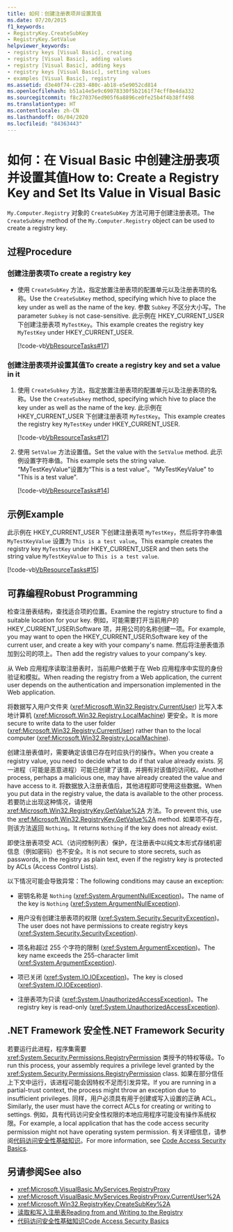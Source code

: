 ```yaml
---
title: 如何：创建注册表项并设置其值
ms.date: 07/20/2015
f1_keywords:
- RegistryKey.CreateSubKey
- RegistryKey.SetValue
helpviewer_keywords:
- registry keys [Visual Basic], creating
- registry [Visual Basic], adding values
- registry [Visual Basic], adding keys
- registry keys [Visual Basic], setting values
- examples [Visual Basic], registry
ms.assetid: d3e40f74-c283-480c-ab18-e5e9052cd814
ms.openlocfilehash: b51a14e5e9c69078330f5b2161f74cff8e4da332
ms.sourcegitcommit: f8c270376ed905f6a8896ce0fe25b4f4b38ff498
ms.translationtype: HT
ms.contentlocale: zh-CN
ms.lasthandoff: 06/04/2020
ms.locfileid: "84363443"
---
```

# <a name="how-to-create-a-registry-key-and-set-its-value-in-visual-basic"></a><span data-ttu-id="8734f-102">如何：在 Visual Basic 中创建注册表项并设置其值</span><span class="sxs-lookup"><span data-stu-id="8734f-102">How to: Create a Registry Key and Set Its Value in Visual Basic</span></span>

<span data-ttu-id="8734f-103">`My.Computer.Registry` 对象的 `CreateSubKey` 方法可用于创建注册表项。</span><span class="sxs-lookup"><span data-stu-id="8734f-103">The `CreateSubKey` method of the `My.Computer.Registry` object can be used to create a registry key.</span></span>

## <a name="procedure"></a><span data-ttu-id="8734f-104">过程</span><span class="sxs-lookup"><span data-stu-id="8734f-104">Procedure</span></span>

### <a name="to-create-a-registry-key"></a><span data-ttu-id="8734f-105">创建注册表项</span><span class="sxs-lookup"><span data-stu-id="8734f-105">To create a registry key</span></span>

- <span data-ttu-id="8734f-106">使用 `CreateSubKey` 方法，指定放置注册表项的配置单元以及注册表项的名称。</span><span class="sxs-lookup"><span data-stu-id="8734f-106">Use the `CreateSubKey` method, specifying which hive to place the key under as well as the name of the key.</span></span> <span data-ttu-id="8734f-107">参数 `Subkey` 不区分大小写。</span><span class="sxs-lookup"><span data-stu-id="8734f-107">The parameter `Subkey` is not case-sensitive.</span></span> <span data-ttu-id="8734f-108">此示例在 HKEY_CURRENT_USER 下创建注册表项 `MyTestKey`。</span><span class="sxs-lookup"><span data-stu-id="8734f-108">This example creates the registry key `MyTestKey` under HKEY_CURRENT_USER.</span></span>

    [!code-vb[VbResourceTasks#17](~/samples/snippets/visualbasic/VS_Snippets_VBCSharp/VbResourceTasks/VB/Class1.vb#17)]

### <a name="to-create-a-registry-key-and-set-a-value-in-it"></a><span data-ttu-id="8734f-109">创建注册表项并设置其值</span><span class="sxs-lookup"><span data-stu-id="8734f-109">To create a registry key and set a value in it</span></span>

1. <span data-ttu-id="8734f-110">使用 `CreateSubkey` 方法，指定放置注册表项的配置单元以及注册表项的名称。</span><span class="sxs-lookup"><span data-stu-id="8734f-110">Use the `CreateSubkey` method, specifying which hive to place the key under as well as the name of the key.</span></span> <span data-ttu-id="8734f-111">此示例在 HKEY_CURRENT_USER 下创建注册表项 `MyTestKey`。</span><span class="sxs-lookup"><span data-stu-id="8734f-111">This example creates the registry key `MyTestKey` under HKEY_CURRENT_USER.</span></span>

    [!code-vb[VbResourceTasks#17](~/samples/snippets/visualbasic/VS_Snippets_VBCSharp/VbResourceTasks/VB/Class1.vb#17)]

2. <span data-ttu-id="8734f-112">使用 `SetValue` 方法设置值。</span><span class="sxs-lookup"><span data-stu-id="8734f-112">Set the value with the `SetValue` method.</span></span> <span data-ttu-id="8734f-113">此示例设置字符串值。</span><span class="sxs-lookup"><span data-stu-id="8734f-113">This example sets the string value.</span></span> <span data-ttu-id="8734f-114">“MyTestKeyValue”设置为“This is a test value”。</span><span class="sxs-lookup"><span data-stu-id="8734f-114">"MyTestKeyValue" to "This is a test value".</span></span>

    [!code-vb[VbResourceTasks#14](~/samples/snippets/visualbasic/VS_Snippets_VBCSharp/VbResourceTasks/VB/Class1.vb#14)]

## <a name="example"></a><span data-ttu-id="8734f-115">示例</span><span class="sxs-lookup"><span data-stu-id="8734f-115">Example</span></span>

<span data-ttu-id="8734f-116">此示例在 HKEY_CURRENT_USER 下创建注册表项 `MyTestKey`，然后将字符串值 `MyTestKeyValue` 设置为 `This is a test value`。</span><span class="sxs-lookup"><span data-stu-id="8734f-116">This example creates the registry key `MyTestKey` under HKEY_CURRENT_USER and then sets the string value `MyTestKeyValue` to `This is a test value`.</span></span>

[!code-vb[VbResourceTasks#15](~/samples/snippets/visualbasic/VS_Snippets_VBCSharp/VbResourceTasks/VB/Class1.vb#15)]

## <a name="robust-programming"></a><span data-ttu-id="8734f-117">可靠编程</span><span class="sxs-lookup"><span data-stu-id="8734f-117">Robust Programming</span></span>

<span data-ttu-id="8734f-118">检查注册表结构，查找适合项的位置。</span><span class="sxs-lookup"><span data-stu-id="8734f-118">Examine the registry structure to find a suitable location for your key.</span></span> <span data-ttu-id="8734f-119">例如，可能需要打开当前用户的 HKEY_CURRENT_USER\Software 项，并用公司的名称创建一项。</span><span class="sxs-lookup"><span data-stu-id="8734f-119">For example, you may want to open the HKEY_CURRENT_USER\Software key of the current user, and create a key with your company's name.</span></span> <span data-ttu-id="8734f-120">然后将注册表值添加到公司的项上。</span><span class="sxs-lookup"><span data-stu-id="8734f-120">Then add the registry values to your company's key.</span></span>

<span data-ttu-id="8734f-121">从 Web 应用程序读取注册表时，当前用户依赖于在 Web 应用程序中实现的身份验证和模拟。</span><span class="sxs-lookup"><span data-stu-id="8734f-121">When reading the registry from a Web application, the current user depends on the authentication and impersonation implemented in the Web application.</span></span>

<span data-ttu-id="8734f-122">将数据写入用户文件夹 (<xref:Microsoft.Win32.Registry.CurrentUser>) 比写入本地计算机 (<xref:Microsoft.Win32.Registry.LocalMachine>) 更安全。</span><span class="sxs-lookup"><span data-stu-id="8734f-122">It is more secure to write data to the user folder (<xref:Microsoft.Win32.Registry.CurrentUser>) rather than to the local computer (<xref:Microsoft.Win32.Registry.LocalMachine>).</span></span>

<span data-ttu-id="8734f-123">创建注册表值时，需要确定该值已存在时应执行的操作。</span><span class="sxs-lookup"><span data-stu-id="8734f-123">When you create a registry value, you need to decide what to do if that value already exists.</span></span> <span data-ttu-id="8734f-124">另一进程（可能是恶意进程）可能已创建了该值，并拥有对该值的访问权。</span><span class="sxs-lookup"><span data-stu-id="8734f-124">Another process, perhaps a malicious one, may have already created the value and have access to it.</span></span> <span data-ttu-id="8734f-125">将数据放入注册表值后，其他进程即可使用这些数据。</span><span class="sxs-lookup"><span data-stu-id="8734f-125">When you put data in the registry value, the data is available to the other process.</span></span> <span data-ttu-id="8734f-126">若要防止出现这种情况，请使用 <xref:Microsoft.Win32.RegistryKey.GetValue%2A> 方法。</span><span class="sxs-lookup"><span data-stu-id="8734f-126">To prevent this, use the <xref:Microsoft.Win32.RegistryKey.GetValue%2A> method.</span></span> <span data-ttu-id="8734f-127">如果项不存在，则该方法返回 `Nothing`。</span><span class="sxs-lookup"><span data-stu-id="8734f-127">It returns `Nothing` if the key does not already exist.</span></span>

<span data-ttu-id="8734f-128">即使注册表项受 ACL（访问控制列表）保护，在注册表中以纯文本形式存储机密信息（例如密码）也不安全。</span><span class="sxs-lookup"><span data-stu-id="8734f-128">It is not secure to store secrets, such as passwords, in the registry as plain text, even if the registry key is protected by ACLs (Access Control Lists).</span></span>

<span data-ttu-id="8734f-129">以下情况可能会导致异常：</span><span class="sxs-lookup"><span data-stu-id="8734f-129">The following conditions may cause an exception:</span></span>

- <span data-ttu-id="8734f-130">密钥名称是 `Nothing` (<xref:System.ArgumentNullException>)。</span><span class="sxs-lookup"><span data-stu-id="8734f-130">The name of the key is `Nothing` (<xref:System.ArgumentNullException>).</span></span>

- <span data-ttu-id="8734f-131">用户没有创建注册表项的权限 (<xref:System.Security.SecurityException>)。</span><span class="sxs-lookup"><span data-stu-id="8734f-131">The user does not have permissions to create registry keys (<xref:System.Security.SecurityException>).</span></span>

- <span data-ttu-id="8734f-132">项名称超过 255 个字符的限制 (<xref:System.ArgumentException>)。</span><span class="sxs-lookup"><span data-stu-id="8734f-132">The key name exceeds the 255-character limit (<xref:System.ArgumentException>).</span></span>

- <span data-ttu-id="8734f-133">项已关闭 (<xref:System.IO.IOException>)。</span><span class="sxs-lookup"><span data-stu-id="8734f-133">The key is closed (<xref:System.IO.IOException>).</span></span>

- <span data-ttu-id="8734f-134">注册表项为只读 (<xref:System.UnauthorizedAccessException>)。</span><span class="sxs-lookup"><span data-stu-id="8734f-134">The registry key is read-only (<xref:System.UnauthorizedAccessException>).</span></span>

## <a name="net-framework-security"></a><span data-ttu-id="8734f-135">.NET Framework 安全性</span><span class="sxs-lookup"><span data-stu-id="8734f-135">.NET Framework Security</span></span>

<span data-ttu-id="8734f-136">若要运行此进程，程序集需要 <xref:System.Security.Permissions.RegistryPermission> 类授予的特权等级。</span><span class="sxs-lookup"><span data-stu-id="8734f-136">To run this process, your assembly requires a privilege level granted by the <xref:System.Security.Permissions.RegistryPermission> class.</span></span> <span data-ttu-id="8734f-137">如果在部分信任上下文中运行，该进程可能会因特权不足而引发异常。</span><span class="sxs-lookup"><span data-stu-id="8734f-137">If you are running in a partial-trust context, the process might throw an exception due to insufficient privileges.</span></span> <span data-ttu-id="8734f-138">同样，用户必须具有用于创建或写入设置的正确 ACL。</span><span class="sxs-lookup"><span data-stu-id="8734f-138">Similarly, the user must have the correct ACLs for creating or writing to settings.</span></span> <span data-ttu-id="8734f-139">例如，具有代码访问安全性权限的本地应用程序可能没有操作系统权限。</span><span class="sxs-lookup"><span data-stu-id="8734f-139">For example, a local application that has the code access security permission might not have operating system permission.</span></span> <span data-ttu-id="8734f-140">有关详细信息，请参阅[代码访问安全性基础知识](../../../../framework/misc/code-access-security-basics.md)。</span><span class="sxs-lookup"><span data-stu-id="8734f-140">For more information, see [Code Access Security Basics](../../../../framework/misc/code-access-security-basics.md).</span></span>

## <a name="see-also"></a><span data-ttu-id="8734f-141">另请参阅</span><span class="sxs-lookup"><span data-stu-id="8734f-141">See also</span></span>

- <xref:Microsoft.VisualBasic.MyServices.RegistryProxy>
- <xref:Microsoft.VisualBasic.MyServices.RegistryProxy.CurrentUser%2A>
- <xref:Microsoft.Win32.RegistryKey.CreateSubKey%2A>
- [<span data-ttu-id="8734f-142">读取和写入注册表</span><span class="sxs-lookup"><span data-stu-id="8734f-142">Reading from and Writing to the Registry</span></span>](reading-from-and-writing-to-the-registry.md)
- [<span data-ttu-id="8734f-143">代码访问安全性基础知识</span><span class="sxs-lookup"><span data-stu-id="8734f-143">Code Access Security Basics</span></span>](../../../../framework/misc/code-access-security-basics.md)
